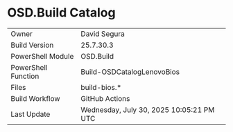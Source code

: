 ﻿# OSD.Build Catalog

| | |
|-|-|
| Owner | David Segura |
| Build Version | 25.7.30.3 |
| PowerShell Module | OSD.Build |
| PowerShell Function | Build-OSDCatalogLenovoBios |
| Files | build-bios.* |
| Build Workflow | GitHub Actions |
| Last Update | Wednesday, July 30, 2025 10:05:21 PM UTC |
